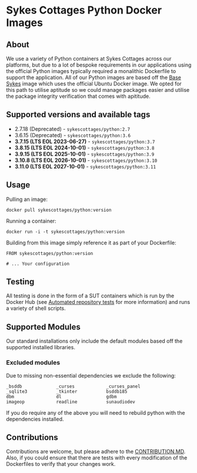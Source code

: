 # Sykes Cottages Python Docker Images

## About

We use a variety of Python containers at Sykes Cottages across our platforms, but due to a lot of bespoke requirements in our applications using the official Python images typically required a monalithic Dockerfile to support the application.
All of our Python images are based off the [Base Sykes](https://github.com/SykesCottages/docker-base) image which uses the official Ubuntu Docker image.
We opted for this path to utilise aptitude so we could manage packages easier and utilise the package integrity verification that comes with apititude.

## Supported versions and available tags

- 2.7.18 (Deprecated) - `sykescottages/python:2.7`
- 3.6.15 (Deprecated) - `sykescottages/python:3.6`
- **3.7.15 (LTS EOL 2023-06-27)** - `sykescottages/python:3.7`
- **3.8.15 (LTS EOL 2024-10-01)** - `sykescottages/python:3.8`
- **3.9.15 (LTS EOL 2025-10-01)** - `sykescottages/python:3.9`
- **3.10.8 (LTS EOL 2026-10-01)** - `sykescottages/python:3.10`
- **3.11.0 (LTS EOL 2027-10-01)** - `sykescottages/python:3.11`

## Usage

Pulling an image:
```
docker pull sykescottages/python:version
```

Running a container:
```
docker run -i -t sykescottages/python:version
```

Building from this image simply reference it as part of your Dockerfile:

```
FROM sykescottages/python:version

# ... Your configuration
```

## Testing

All testing is done in the form of a SUT containers which is run by the Docker Hub (see [Automated repository tests](https://docs.docker.com/docker-hub/builds/automated-testing/) for more information) and runs a variety of shell scripts.

## Supported Modules

Our standard installations only include the default modules based off the supported installed libraries.

### Excluded modules

Due to missing non-essential dependencies we exclude the following:

```shell
_bsddb             _curses            _curses_panel   
_sqlite3           _tkinter           bsddb185        
dbm                dl                 gdbm
imageop            readline           sunaudiodev                                           
```

If you do require any of the above you will need to rebuild python with the dependencies installed.

## Contributions

Contributions are welcome, but please adhere to the [CONTRIBUTION.MD](https://github.com/SykesCottages/docker-python/blob/master/CONTRIBUTION.MD). Also, if you could ensure that there are tests with every modification of the Dockerfiles to verify that your changes work.